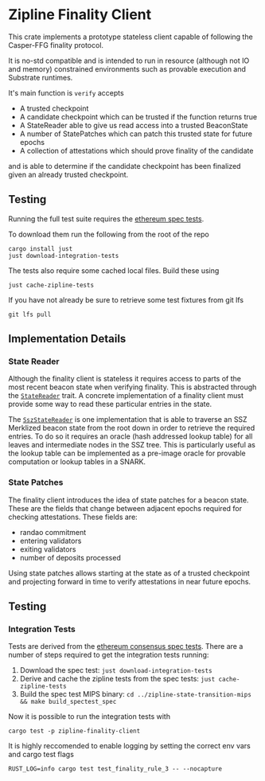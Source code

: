 # Zipline Finality Client

This crate implements a prototype stateless client capable of following the Casper-FFG finality protocol.

It is no-std compatible and is intended to run in resource (although not IO and memory) constrained environments such as provable execution and Substrate runtimes.

It's main function is `verify` accepts

- A trusted checkpoint
- A candidate checkpoint which can be trusted if the function returns true
- A StateReader able to give us read access into a trusted BeaconState
- A number of StatePatches which can patch this trusted state for future epochs
- A collection of attestations which should prove finality of the candidate

and is able to determine if the candidate checkpoint has been finalized given an already trusted checkpoint.

## Testing

Running the full test suite requires the [ethereum spec tests](https://github.com/ethereum/consensus-spec-tests).

To download them run the following from the root of the repo
```shell
cargo install just
just download-integration-tests
```

The tests also require some cached local files. Build these using

```shell
just cache-zipline-tests
```

If you have not already be sure to retrieve some test fixtures from git lfs

```shell
git lfs pull
```

## Implementation Details
### State Reader

Although the finality client is stateless it requires access to parts of the most recent beacon state when verifying finality. This is abstracted through the [`StateReader`](./src/state_reader.rs) trait. A concrete implementation of a finality client must provide some way to read these particular entries in the state.

The [`SszStateReader`](./src/ssz_state_reader.rs) is one implementation that is able to traverse an SSZ Merklized beacon state from the root down in order to retrieve the required entries. To do so it requires an oracle (hash addressed lookup table) for all leaves and intermediate nodes in the SSZ tree. This is particularly useful as the lookup table can be implemented as a pre-image oracle for provable computation or lookup tables in a SNARK.

### State Patches

The finality client introduces the idea of state patches for a beacon state. These are the fields that change between adjacent epochs required for checking attestations. These fields are:
- randao commitment
- entering validators
- exiting validators
- number of deposits processed

Using state patches allows starting at the state as of a trusted checkpoint and projecting forward in time to verify attestations in near future epochs.
## Testing

### Integration Tests

Tests are derived from the [ethereum consensus spec tests](https://github.com/ethereum/consensus-spec-tests/). There are a number of steps required to get the integration tests running:

1. Download the spec test: `just download-integration-tests`
2. Derive and cache the zipline tests from the spec tests: `just cache-zipline-tests`
3. Build the spec test MIPS binary: `cd ../zipline-state-transition-mips && make build_spectest_spec`

Now it is possible to run the integration tests with

`cargo test -p zipline-finality-client`

It is highly reccomended to enable logging by setting the correct env vars and cargo test flags

`RUST_LOG=info cargo test test_finality_rule_3 -- --nocapture`
